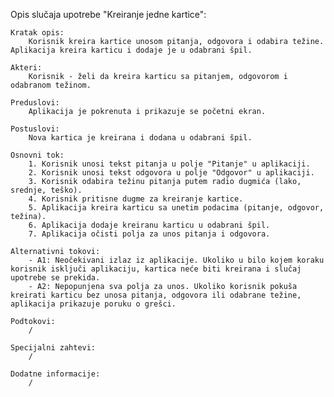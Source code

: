 Opis slučaja upotrebe "Kreiranje jedne kartice":

    Kratak opis:
        Korisnik kreira kartice unosom pitanja, odgovora i odabira težine. Aplikacija kreira karticu i dodaje je u odabrani špil.

    Akteri:
        Korisnik - želi da kreira karticu sa pitanjem, odgovorom i odabranom težinom.

    Preduslovi:
        Aplikacija je pokrenuta i prikazuje se početni ekran.

    Postuslovi:
        Nova kartica je kreirana i dodana u odabrani špil.

    Osnovni tok:
        1. Korisnik unosi tekst pitanja u polje "Pitanje" u aplikaciji.
        2. Korisnik unosi tekst odgovora u polje "Odgovor" u aplikaciji.
        3. Korisnik odabira težinu pitanja putem radio dugmića (lako, srednje, teško).
        4. Korisnik pritisne dugme za kreiranje kartice.
        5. Aplikacija kreira karticu sa unetim podacima (pitanje, odgovor, težina).
        6. Aplikacija dodaje kreiranu karticu u odabrani špil.
        7. Aplikacija očisti polja za unos pitanja i odgovora.

    Alternativni tokovi:
        - A1: Neočekivani izlaz iz aplikacije. Ukoliko u bilo kojem koraku korisnik isključi aplikaciju, kartica neće biti kreirana i slučaj upotrebe se prekida.
        - A2: Nepopunjena sva polja za unos. Ukoliko korisnik pokuša kreirati karticu bez unosa pitanja, odgovora ili odabrane težine, aplikacija prikazuje poruku o grešci.

    Podtokovi:
        /

    Specijalni zahtevi:
        /

    Dodatne informacije:
        /
